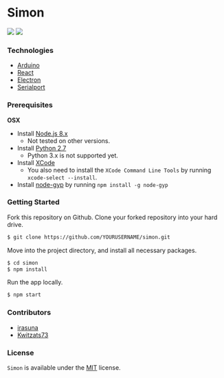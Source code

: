# Simon

![](https://img.shields.io/badge/version-1.0.0-blue?style=flat-square) ![](https://img.shields.io/badge/build-passing-success?style=flat-square&logo=react)

### Technologies

- [Arduino](https://www.arduino.cc/)
- [React](https://reactjs.org/)
- [Electron](https://electronjs.org/)
- [Serialport](https://serialport.io/)

### Prerequisites

**OSX**

- Install [Node.js 8.x](https://nodejs.org/en/download/)
  - Not tested on other versions.
- Install [Python 2.7](https://www.python.org/)
  - Python 3.x is not supported yet.
- Install [XCode](https://developer.apple.com/xcode/download/)
  - You also need to install the `XCode Command Line Tools` by running `xcode-select --install`.
- Install [node-gyp](https://github.com/nodejs/node-gyp) by running `npm install -g node-gyp`

### Getting Started

Fork this repository on Github. Clone your forked repository into your hard drive.

```bash
$ git clone https://github.com/YOURUSERNAME/simon.git
```

Move into the project directory, and install all necessary packages.

```bash
$ cd simon
$ npm install
```

Run the app locally.

```bash
$ npm start
```

### Contributors

- [irasuna](https://github.com/irasuna)
- [Kwitzats73](https://github.com/Kwitzats73)

### License
`Simon` is available under the [MIT](LICENSE) license.
